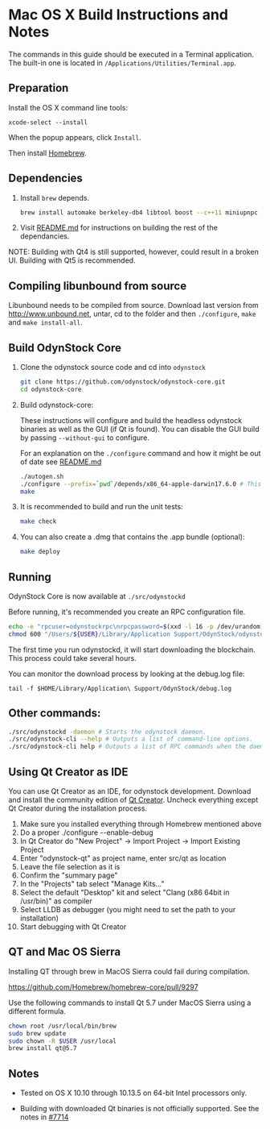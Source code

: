 # Mac OS X Build Instructions and Notes

The commands in this guide should be executed in a Terminal application.
The built-in one is located in `/Applications/Utilities/Terminal.app`.

## Preparation

Install the OS X command line tools:

`xcode-select --install`

When the popup appears, click `Install`.

Then install [Homebrew](http://brew.sh).

## Dependencies

1. Install `brew` depends.

    ```bash
    brew install automake berkeley-db4 libtool boost --c++11 miniupnpc openssl pkg-config homebrew/core/protobuf260 --c++11 qt5 libevent curl
    ```

2. Visit [README.md](../depends/README.md) for instructions on building the rest of the dependancies.

NOTE: Building with Qt4 is still supported, however, could result in a broken UI. Building with Qt5 is recommended.

## Compiling libunbound from source

Libunbound needs to be compiled from source. Download last version from http://www.unbound.net, untar, cd to the folder and then `./configure`, `make` and `make install-all`.


## Build OdynStock Core

1.  Clone the odynstock source code and cd into `odynstock`

    ```bash
    git clone https://github.com/odynstock/odynstock-core.git
    cd odynstock-core
    ```

2. Build odynstock-core:

    These instructions will configure and build the headless odynstock binaries as well as the GUI (if Qt is found).
    You can disable the GUI build by passing `--without-gui` to configure.

    For an explanation on the `./configure` command and how it might be out of date see [README.md](README.md)

    ```bash
    ./autogen.sh
    ./configure --prefix=`pwd`/depends/x86_64-apple-darwin17.6.0 # This command may be out of date due to OS updates
    make
    ```

3. It is recommended to build and run the unit tests:

    ```bash
    make check
    ```

4. You can also create a .dmg that contains the .app bundle (optional):

    ```bash
    make deploy
    ```

## Running

OdynStock Core is now available at `./src/odynstockd`

Before running, it's recommended you create an RPC configuration file.

```bash
echo -e "rpcuser=odynstockrpc\nrpcpassword=$(xxd -l 16 -p /dev/urandom)" > "/Users/${USER}/Library/Application Support/OdynStock/odynstock.conf"
chmod 600 "/Users/${USER}/Library/Application Support/OdynStock/odynstock.conf"
```

The first time you run odynstockd, it will start downloading the blockchain. This process could take several hours.

You can monitor the download process by looking at the debug.log file:

`tail -f $HOME/Library/Application\ Support/OdynStock/debug.log`

## Other commands:

```bash
./src/odynstockd -daemon # Starts the odynstock daemon.
./src/odynstock-cli --help # Outputs a list of command-line options.
./src/odynstock-cli help # Outputs a list of RPC commands when the daemon is running.
```

## Using Qt Creator as IDE

You can use Qt Creator as an IDE, for odynstock development.
Download and install the community edition of [Qt Creator](https://www.qt.io/download/).
Uncheck everything except Qt Creator during the installation process.

1. Make sure you installed everything through Homebrew mentioned above
2. Do a proper ./configure --enable-debug
3. In Qt Creator do "New Project" -> Import Project -> Import Existing Project
4. Enter "odynstock-qt" as project name, enter src/qt as location
5. Leave the file selection as it is
6. Confirm the "summary page"
7. In the "Projects" tab select "Manage Kits..."
8. Select the default "Desktop" kit and select "Clang (x86 64bit in /usr/bin)" as compiler
9. Select LLDB as debugger (you might need to set the path to your installation)
10. Start debugging with Qt Creator

## QT and Mac OS Sierra

Installing QT through brew in MacOS Sierra could fail during compilation.

https://github.com/Homebrew/homebrew-core/pull/9297

Use the following commands to install Qt 5.7 under MacOS Sierra using a different formula.

```bash
chown root /usr/local/bin/brew
sudo brew update
sudo chown -R $USER /usr/local
brew install qt@5.7
```

## Notes

- Tested on OS X 10.10 through 10.13.5 on 64-bit Intel processors only.

- Building with downloaded Qt binaries is not officially supported. See the notes in [#7714](https://github.com/odynstock/odynstock/issues/7714)
